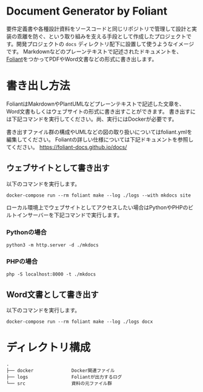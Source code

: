 # Document Generator by Foliant

要件定義書や各種設計資料をソースコードと同じリポジトリで管理して設計と実装の乖離を防ぐ、という取り組みを支える手段として作成したプロジェクトです。開発プロジェクトの `docs` ディレクトリ配下に設置して使うようなイメージです。
Markdownなどのプレーンテキストで記述されたドキュメントを、[Foliant](https://github.com/foliant-docs/foliant)をつかってPDFやWord文書などの形式に書き出します。

# 書き出し方法

FoliantはMakrdownやPlantUMLなどプレーンテキストで記述した文章を、Word文書もしくはウェブサイトの形式に書き出すことができます。
書き出すには下記コマンドを実行してください。尚、実行にはDockerが必要です。

書き出すファイル群の構成やUMLなどの図の取り扱いについてはfoliant.ymlを編集してください。
Foliantの詳しい仕様については下記ドキュメントを参照してください。
https://foliant-docs.github.io/docs/

## ウェブサイトとして書き出す

以下のコマンドを実行します。

```shell
docker-compose run --rm foliant make --log ./logs --with mkdocs site
```

ローカル環境上でウェブサイトとしてアクセスしたい場合はPythonやPHPのビルトインサーバーを下記コマンドで実行します。

### Pythonの場合

```shell
python3 -m http.server -d ./mkdocs
```

### PHPの場合

```shell
php -S localhost:8000 -t ./mkdocs
```

## Word文書として書き出す

以下のコマンドを実行します。

```shell
docker-compose run --rm foliant make --log ./logs docx
```

# ディレクトリ構成

```
.
├── docker              Docker関連ファイル
├── logs                Foliantが出力するログ
└── src                 資料の元ファイル群
```

